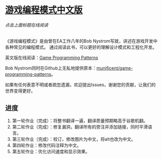 # [游戏编程模式中文版](http://tkchushbm.github.io/Game-Programming-Patterns-CN/)
###### 点击上面标题在线阅读

《游戏编程模式》是由曾在EA工作八年的Bob Nystrom写就，讲述在游戏开发中各种常见的编程模式。
通过阅读此书，可以更好的理解设计模式和工程化开发。

英文版在线阅读：[Game Programming Patterns](http://gameprogrammingpatterns.com/)

Bob Nystrom同时在Github上无私地提供原本：[munificent/game-programming-patterns](https://github.com/munificent/game-programming-patterns)。

如果有任何表意不明或者疏忽遗漏，欢迎提出Issues，谢谢您的贡献，让我们的世界变得更好。

## 进度

1. 第一轮作业（完成）：将整书翻译一遍，翻译质量预期略高于谷歌机翻。
2. 第二轮作业（完成）：修复漏洞，翻译所有的旁注并添加链接，同时平滑语言。
3. 第三轮作业（完成）：校订，修改图片为中文，将alt也改为中文。
4. 第四轮作业：修改代码注释为中文。
5. 第五轮作业：优化访问速度和显示效果。
